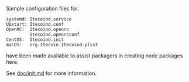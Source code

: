 Sample configuration files for:
```
systemd: Itecoind.service
Upstart: Itecoind.conf
OpenRC:  Itecoind.openrc
         Itecoind.openrcconf
CentOS:  Itecoind.init
macOS:   org.Itecoin.Itecoind.plist
```
have been made available to assist packagers in creating node packages here.

See [doc/init.md](../../doc/init.md) for more information.
